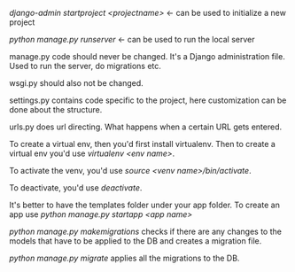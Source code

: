 *django-admin startproject \<projectname\>* <- can be used to initialize a new project

*python manage.py runserver* <- can be used to run the local server 

manage.py code should never be changed. It's a Django administration file. 
Used to run the server, do migrations etc.

wsgi.py should also not be changed.

settings.py contains code specific to the project, here customization can be done about the structure.

urls.py does url directing. What happens when a certain URL gets entered.

To create a virtual env, then you'd first install virtualenv. 
Then to create a virtual env you'd use *virtualenv \<env name\>*.

To activate the venv, you'd use *source \<venv name\>/bin/activate*.

To deactivate, you'd use *deactivate*.

It's better to have the templates folder under your app folder.
To create an app use *python manage.py startapp \<app name\>*

*python manage.py makemigrations* checks if there are any changes to the models that have 
to be applied to the DB and creates a migration file.

*python manage.py migrate* applies all the migrations to the DB.